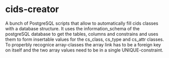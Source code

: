 cids-creator
============

A bunch of PostgreSQL scripts that allow to automatically fill cids classes with a database structure. It uses the information_schema of the postgreSQL database to get the tables, columns and constrains and uses them to form insertable values for the cs_class, cs_type and cs_attr classes. To properbly recognice array-classes the array link has to be a foreign key on itself and the two array values need to be in a single UNIQUE-constraint.
